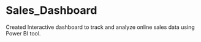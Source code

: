 # Sales_Dashboard
Created Interactive dashboard to track and analyze online sales data using Power BI tool.
